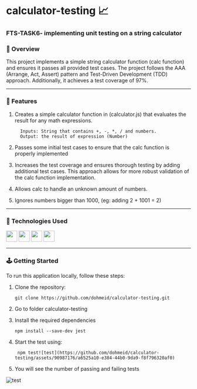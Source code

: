 # calculator-testing :chart_with_upwards_trend:	

### FTS-TASK6- implementing unit testing on a string calculator

### :stars: Overview
This project implements a simple string calculator function (calc function) and ensures it passes all provided test cases. The project follows the AAA (Arrange, Act, Assert) pattern and Test-Driven Development (TDD) approach. Additionally, it achieves a test coverage of 97%.

-----
### :dart: Features

1. Creates a simple calculator function in (calculator.js) that evaluates the result for any math expressions.
   
         Inputs: String that contains +, -, *, / and numbers.
         Output: the result of expression (Number)

2. Passes some initial test cases to ensure that the calc function is properly implemented
3. Increases the test coverage and ensures thorough testing by adding additional test cases. This approach allows for more robust validation of the calc function implementation.
4. Allows calc to handle an unknown amount of numbers.
5. Ignores numbers bigger than 1000, (eg: adding 2 + 1001  = 2)

-----

### :space_invader: Technologies Used
<div align="left">
    <img src="https://img.shields.io/badge/JavaScript-323330?style=for-the-badge&logo=javascript&logoColor=F7DF1E" height="30" />
    <img src="https://img.shields.io/badge/Node%20js-339933?style=for-the-badge&logo=nodedotjs&logoColor=white" height="30" />
    <img src="https://img.shields.io/badge/VSCode-0078D4?style=for-the-badge&logo=visual%20studio%20code&logoColor=white" height="30" />
    <img src="https://img.shields.io/badge/Jest-C21325?style=for-the-badge&logo=jest&logoColor=white" height="30" />
</div>

-----


### :joystick: Getting Started 
To run this application locally, follow these steps:
1. Clone the repository:
   ```
   git clone https://github.com/dohmeid/calculator-testing.git
   ```
2. Go to folder calculator-testing

3. Install the required dependencies
   ```
   npm install --save-dev jest
   ```

4. Start the test using:
   ```
    npm test![test](https://github.com/dohmeid/calculator-testing/assets/90987176/a6525a10-e384-44b0-9da9-f8f796320af0)

   ```
5. You will see the number of passing and failing tests

![test](https://github.com/dohmeid/calculator-testing/assets/90987176/90ab4686-a241-4e89-a726-61ac6c2f5f81)
